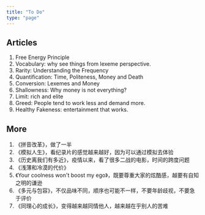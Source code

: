 ```yaml
---
title: "To Do"
type: "page"
---
```


## Articles

1. Free Energy Principle
1. Vocabulary: why see things from lexeme perspective.
1. Rarity: Understanding the Frequency
1. Quantification: Time, Politeness, Money and Death
1. Conversion: Lexemes and Money
1. Shallowness: Why money is not everything?
1. Limit: rich and elite
1. Greed: People tend to work less and demand more.
1. Healthy Fakeness: entertainment that works.

## More

1. 《拼音改革》，做了一半
1. 《模拟人生》，看纪录片的感觉越来越好，因为可以通过模拟去体验
1. 《历史离我们有多近》，疫情以来，看了很多二战的电影，时间的跨度问题
1. 《浅薄和冷漠的代价》
1. 《Your coolness won't boost my ego》，既要尊重大家的炫酷感，越要有自知之明的谦逊
1. 《多元与包容》，不仅品味不同，顺序也可能不一样，不要年龄歧视，不要急于评价
1. 《同理心的成长》，变得越来越同情他人，越来越在乎别人的苦难
